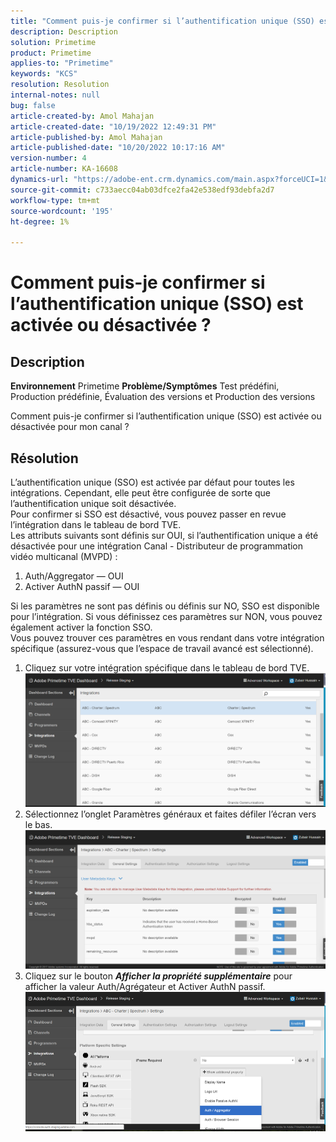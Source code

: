 ```yaml
---
title: "Comment puis-je confirmer si l’authentification unique (SSO) est activée ou désactivée ?"
description: Description
solution: Primetime
product: Primetime
applies-to: "Primetime"
keywords: "KCS"
resolution: Resolution
internal-notes: null
bug: false
article-created-by: Amol Mahajan
article-created-date: "10/19/2022 12:49:31 PM"
article-published-by: Amol Mahajan
article-published-date: "10/20/2022 10:17:16 AM"
version-number: 4
article-number: KA-16608
dynamics-url: "https://adobe-ent.crm.dynamics.com/main.aspx?forceUCI=1&pagetype=entityrecord&etn=knowledgearticle&id=e440ec74-ac4f-ed11-bba2-002248086a27"
source-git-commit: c733aecc04ab03dfce2fa42e538edf93debfa2d7
workflow-type: tm+mt
source-wordcount: '195'
ht-degree: 1%

---
```


# Comment puis-je confirmer si l’authentification unique (SSO) est activée ou désactivée ?

## Description

<b>Environnement</b>
Primetime
<b>Problème/Symptômes</b>
Test prédéfini, Production prédéfinie, Évaluation des versions et Production des versions

Comment puis-je confirmer si l’authentification unique (SSO) est activée ou désactivée pour mon canal ?


## Résolution

L’authentification unique (SSO) est activée par défaut pour toutes les intégrations. Cependant, elle peut être configurée de sorte que l’authentification unique soit désactivée.<br>Pour confirmer si SSO est désactivé, vous pouvez passer en revue l’intégration dans le tableau de bord TVE.<br>Les attributs suivants sont définis sur OUI, si l’authentification unique a été désactivée pour une intégration Canal - Distributeur de programmation vidéo multicanal (MVPD) :<br>
1. Auth/Aggregator — OUI
2. Activer AuthN passif — OUI

Si les paramètres ne sont pas définis ou définis sur NO, SSO est disponible pour l’intégration. Si vous définissez ces paramètres sur NON, vous pouvez également activer la fonction SSO.<br>Vous pouvez trouver ces paramètres en vous rendant dans votre intégration spécifique (assurez-vous que l’espace de travail avancé est sélectionné).
1. Cliquez sur votre intégration spécifique dans le tableau de bord TVE.![](assets/6664dc8b-ff71-eb11-a812-00224809a536.png)
2. Sélectionnez l’onglet Paramètres généraux et faites défiler l’écran vers le bas.![](assets/ecedf1a3-ff71-eb11-a812-00224809a536.png)
3. Cliquez sur le bouton <b>*Afficher la propriété supplémentaire</b>* pour afficher la valeur Auth/Agrégateur et Activer AuthN passif. ![](assets/1f33e3d9-ff71-eb11-a812-00224809a536.png)

